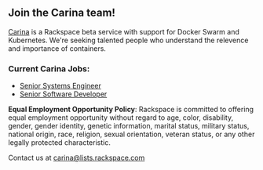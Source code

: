 ## Join the Carina team!

[Carina](https://getcarina.com) is a Rackspace beta service with support for Docker Swarm and Kubernetes.
We're seeking talented people who understand the relevence and importance of containers.  

### Current Carina Jobs:

* [Senior Systems Engineer](sr-systems-engineer.md)
* [Senior Software Developer](sr-software-developer.md)

**Equal Employment Opportunity Policy**: Rackspace is committed to offering equal employment opportunity without regard to age, color, disability, gender, gender identity, genetic information, marital status, military status, national origin, race, religion, sexual orientation, veteran status, or any other legally protected characteristic.

Contact us at carina@lists.rackspace.com

